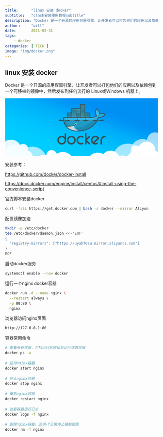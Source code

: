 ```yaml
---
title:      "linux 安装 docker"
subtitle:   "clash安装使用教程subtitle"
description: "Docker 是一个开源的应用容器引擎，让开发者可以打包他们的应用以及依赖包到一个可移植的镜像中，然后发布到任何流行的 Linux或Windows 机器上。"
author:     "will"
date:       2021-08-31
tags:
    - docker
categories: [ TECH ]
image: "img/docker.png"
---
```


## linux 安装 docker

Docker 是一个开源的应用容器引擎，让开发者可以打包他们的应用以及依赖包到一个可移植的镜像中，然后发布到任何流行的 Linux或Windows 机器上。

![](docker.png)

安装参考：

<https://github.com/docker/docker-install>

<https://docs.docker.com/engine/install/centos/#install-using-the-convenience-script>

官方脚本安装docker

```bash
curl -fsSL https://get.docker.com | bash -s docker --mirror Aliyun
```

配置镜像加速

```bash
mkdir -p /etc/docker
tee /etc/docker/daemon.json <<-'EOF'
{
  "registry-mirrors": ["https://uyah70su.mirror.aliyuncs.com"]
}
EOF
```

启动docker服务

```bash
systemctl enable --now docker
```

运行一个nginx docker容器

```bash
docker run -d --name nginx \
  --restart always \
  -p 80:80 \
  nginx
```

浏览器访问nginx页面

```bash
http://127.0.0.1:80
```

容器常用命令

```bash
# 查看所有容器，包括运行状态和非运行状态容器
docker ps -a

# 启动nginx容器
docker start nginx

# 停止nginx容器
docker stop nginx

# 重启nginx容器
docker restart nginx

# 查看容器运行日志
docker logs -f nginx

# 删除nginx容器，选项-f无需停止强制删除
docker rm -f nginx
```

